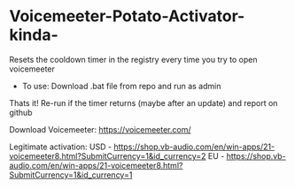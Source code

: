 # Voicemeeter-Potato-Activator-kinda-
Resets the cooldown timer in the registry every time you try to open voicemeeter

- To use: Download .bat file from repo and run as admin

Thats it!
Re-run if the timer returns (maybe after an update) and report on github

Download Voicemeeter: https://voicemeeter.com/

Legitimate activation:
USD - https://shop.vb-audio.com/en/win-apps/21-voicemeeter8.html?SubmitCurrency=1&id_currency=2
EU - https://shop.vb-audio.com/en/win-apps/21-voicemeeter8.html?SubmitCurrency=1&id_currency=1
